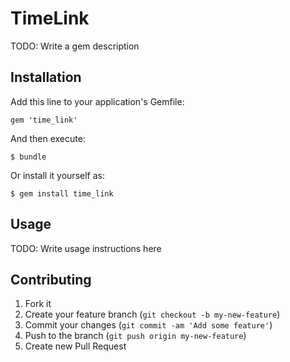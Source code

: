 # TimeLink

TODO: Write a gem description

## Installation

Add this line to your application's Gemfile:

    gem 'time_link'

And then execute:

    $ bundle

Or install it yourself as:

    $ gem install time_link

## Usage

TODO: Write usage instructions here

## Contributing

1. Fork it
2. Create your feature branch (`git checkout -b my-new-feature`)
3. Commit your changes (`git commit -am 'Add some feature'`)
4. Push to the branch (`git push origin my-new-feature`)
5. Create new Pull Request
